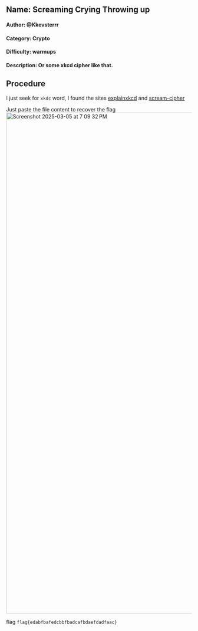 ## Name: Screaming Crying Throwing up
#### Author: @Kkevsterrr
#### Category: Crypto
#### Difficulty: warmups
#### Description: Or some xkcd cipher like that. 


## Procedure
I just seek for ```xkdc``` word, I found the sites [explainxkcd](https://www.explainxkcd.com/wiki/index.php/3054:_Scream_Cipher) and [scream-cipher](https://scream-cipher.netlify.app)

Just paste the file content to recover the flag
<img width="1359" alt="Screenshot 2025-03-05 at 7 09 32 PM" src="https://github.com/user-attachments/assets/20bcc2ff-9855-44b9-beac-32c5be9b5e35" />


flag ```flag{edabfbafedcbbfbadcafbdaefdadfaac}```
